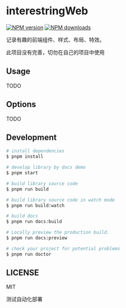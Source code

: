 # interestringWeb

[![NPM version](https://img.shields.io/npm/v/interestringWeb.svg?style=flat)](https://npmjs.org/package/interestringWeb)
[![NPM downloads](http://img.shields.io/npm/dm/interestringWeb.svg?style=flat)](https://npmjs.org/package/interestringWeb)

记录有趣的前端组件、样式、布局、特效。

此项目没有完善，切勿在自己的项目中使用

## Usage

TODO

## Options

TODO

## Development

```bash
# install dependencies
$ pnpm install

# develop library by docs demo
$ pnpm start

# build library source code
$ pnpm run build

# build library source code in watch mode
$ pnpm run build:watch

# build docs
$ pnpm run docs:build

# Locally preview the production build.
$ pnpm run docs:preview

# check your project for potential problems
$ pnpm run doctor
```

## LICENSE

MIT

测试自动化部署
